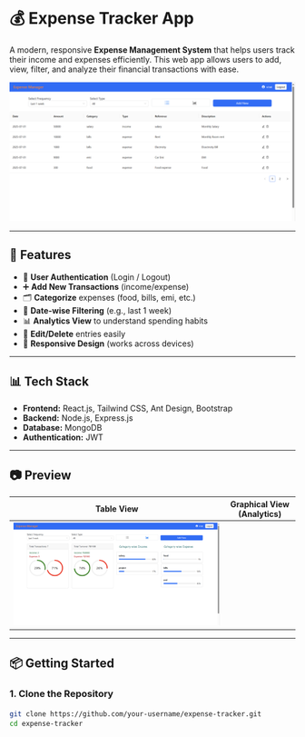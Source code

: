 # 💰 Expense Tracker App

A modern, responsive **Expense Management System** that helps users track their income and expenses efficiently. This web app allows users to add, view, filter, and analyze their financial transactions with ease.

![Screenshot](./screenshots/homepage.png)

---

## 🚀 Features

- 🔐 **User Authentication** (Login / Logout)
- ➕ **Add New Transactions** (income/expense)
- 🗂️ **Categorize** expenses (food, bills, emi, etc.)
- 📅 **Date-wise Filtering** (e.g., last 1 week)
- 📊 **Analytics View** to understand spending habits
- 📝 **Edit/Delete** entries easily
- 📱 **Responsive Design** (works across devices)

---

## 📊 Tech Stack

- **Frontend:** React.js, Tailwind CSS, Ant Design, Bootstrap
- **Backend:** Node.js, Express.js
- **Database:** MongoDB
- **Authentication:** JWT

---

## 📷 Preview

| Table View                          | Graphical View (Analytics) |
|------------------------------------|-----------------------------|
| ![Main Dashboard](./screenshots/Dashboard.png) |

---

## 📦 Getting Started

### 1. Clone the Repository
```bash
git clone https://github.com/your-username/expense-tracker.git
cd expense-tracker
